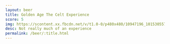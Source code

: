 ```yaml
---
layout: beer
title: Golden Age The Celt Experience
score: 5
img: https://scontent.xx.fbcdn.net/v/t1.0-0/p480x480/10947196_10153055749403745_4812053214327954894_n.jpg?oh=53a1f6c798f0571f26db3cb33ab3e8bb&oe=591FE019
desc: Not really much of an experience
permalink: /beer/:title.html
---
```

